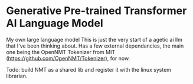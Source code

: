 ﻿# Generative Pre-trained Transformer AI Language Model
My own large language model
This is just the very start of a agetic ai llm that I've been thinking about. Has a few external dependancies, the main one being the OpenNMT Tokenizer from MIT (https://github.com/OpenNMT/Tokenizer), for now.

Todo: build NMT as a shared lib and register it with the linux system librarian.
